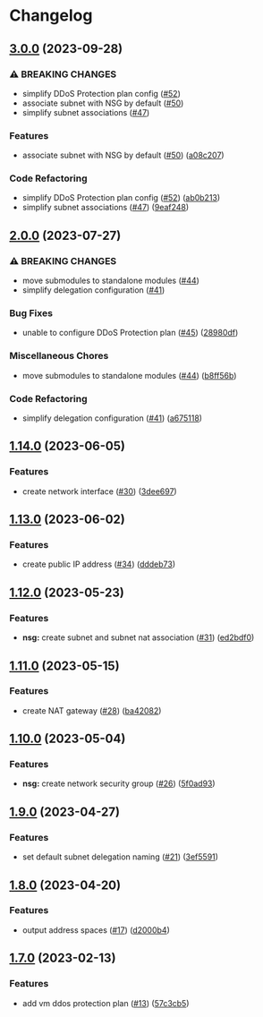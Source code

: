# Changelog

## [3.0.0](https://github.com/equinor/terraform-azurerm-network/compare/v2.0.0...v3.0.0) (2023-09-28)


### ⚠ BREAKING CHANGES

* simplify DDoS Protection plan config ([#52](https://github.com/equinor/terraform-azurerm-network/issues/52))
* associate subnet with NSG by default ([#50](https://github.com/equinor/terraform-azurerm-network/issues/50))
* simplify subnet associations ([#47](https://github.com/equinor/terraform-azurerm-network/issues/47))

### Features

* associate subnet with NSG by default ([#50](https://github.com/equinor/terraform-azurerm-network/issues/50)) ([a08c207](https://github.com/equinor/terraform-azurerm-network/commit/a08c207d6ed0b30d776e556e0caf0014779dd132))


### Code Refactoring

* simplify DDoS Protection plan config ([#52](https://github.com/equinor/terraform-azurerm-network/issues/52)) ([ab0b213](https://github.com/equinor/terraform-azurerm-network/commit/ab0b213809e208c4e41601a1f9503e6b1e631af9))
* simplify subnet associations ([#47](https://github.com/equinor/terraform-azurerm-network/issues/47)) ([9eaf248](https://github.com/equinor/terraform-azurerm-network/commit/9eaf248a6fcbfe58e2acc8d5b55952ba92e3cc15))

## [2.0.0](https://github.com/equinor/terraform-azurerm-network/compare/v1.14.0...v2.0.0) (2023-07-27)


### ⚠ BREAKING CHANGES

* move submodules to standalone modules ([#44](https://github.com/equinor/terraform-azurerm-network/issues/44))
* simplify delegation configuration ([#41](https://github.com/equinor/terraform-azurerm-network/issues/41))

### Bug Fixes

* unable to configure DDoS Protection plan ([#45](https://github.com/equinor/terraform-azurerm-network/issues/45)) ([28980df](https://github.com/equinor/terraform-azurerm-network/commit/28980df97dd552cb376484161208611824f0d316))


### Miscellaneous Chores

* move submodules to standalone modules ([#44](https://github.com/equinor/terraform-azurerm-network/issues/44)) ([b8ff56b](https://github.com/equinor/terraform-azurerm-network/commit/b8ff56b0e3bf24287b3cb0475b1df45c377b4fe0))


### Code Refactoring

* simplify delegation configuration ([#41](https://github.com/equinor/terraform-azurerm-network/issues/41)) ([a675118](https://github.com/equinor/terraform-azurerm-network/commit/a675118febdc9b278e4d7f89922b7a9f3e34adf4))

## [1.14.0](https://github.com/equinor/terraform-azurerm-network/compare/v1.13.0...v1.14.0) (2023-06-05)


### Features

* create network interface ([#30](https://github.com/equinor/terraform-azurerm-network/issues/30)) ([3dee697](https://github.com/equinor/terraform-azurerm-network/commit/3dee6975f5f463354e044f2533322d978790ed25))

## [1.13.0](https://github.com/equinor/terraform-azurerm-network/compare/v1.12.0...v1.13.0) (2023-06-02)


### Features

* create public IP address ([#34](https://github.com/equinor/terraform-azurerm-network/issues/34)) ([dddeb73](https://github.com/equinor/terraform-azurerm-network/commit/dddeb734be116418be2efacacea7af2e49f427dc))

## [1.12.0](https://github.com/equinor/terraform-azurerm-network/compare/v1.11.0...v1.12.0) (2023-05-23)


### Features

* **nsg:** create subnet and subnet nat association ([#31](https://github.com/equinor/terraform-azurerm-network/issues/31)) ([ed2bdf0](https://github.com/equinor/terraform-azurerm-network/commit/ed2bdf00d41eccac07ccd5a088e9632ceef7f824))

## [1.11.0](https://github.com/equinor/terraform-azurerm-network/compare/v1.10.0...v1.11.0) (2023-05-15)


### Features

* create NAT gateway ([#28](https://github.com/equinor/terraform-azurerm-network/issues/28)) ([ba42082](https://github.com/equinor/terraform-azurerm-network/commit/ba42082abc8a0980eef89c34cac5f9fb9740a6f7))

## [1.10.0](https://github.com/equinor/terraform-azurerm-network/compare/v1.9.0...v1.10.0) (2023-05-04)


### Features

* **nsg:** create network security group ([#26](https://github.com/equinor/terraform-azurerm-network/issues/26)) ([5f0ad93](https://github.com/equinor/terraform-azurerm-network/commit/5f0ad9359ae15254794840b856816500df5ac9d1))

## [1.9.0](https://github.com/equinor/terraform-azurerm-network/compare/v1.8.0...v1.9.0) (2023-04-27)


### Features

* set default subnet delegation naming ([#21](https://github.com/equinor/terraform-azurerm-network/issues/21)) ([3ef5591](https://github.com/equinor/terraform-azurerm-network/commit/3ef55916eb0c0da5d07548ecec196cc612a943d0))

## [1.8.0](https://github.com/equinor/terraform-azurerm-network/compare/v1.7.0...v1.8.0) (2023-04-20)


### Features

* output address spaces ([#17](https://github.com/equinor/terraform-azurerm-network/issues/17)) ([d2000b4](https://github.com/equinor/terraform-azurerm-network/commit/d2000b407f43824c31dedd4d6c090560176a06d5))

## [1.7.0](https://github.com/equinor/terraform-azurerm-network/compare/v1.6.0...v1.7.0) (2023-02-13)


### Features

* add vm ddos protection plan ([#13](https://github.com/equinor/terraform-azurerm-network/issues/13)) ([57c3cb5](https://github.com/equinor/terraform-azurerm-network/commit/57c3cb5d1a71d357b8f992f2071ee01865bd09a5))
